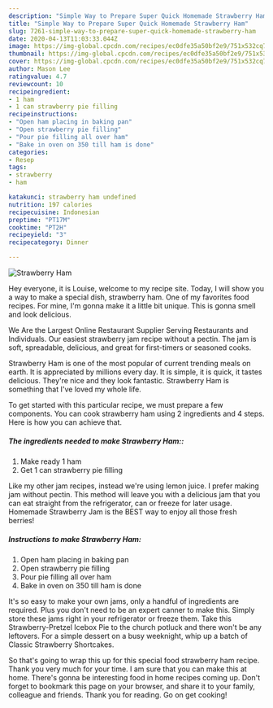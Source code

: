 ```yaml
---
description: "Simple Way to Prepare Super Quick Homemade Strawberry Ham"
title: "Simple Way to Prepare Super Quick Homemade Strawberry Ham"
slug: 7261-simple-way-to-prepare-super-quick-homemade-strawberry-ham
date: 2020-04-13T11:03:33.044Z
image: https://img-global.cpcdn.com/recipes/ec0dfe35a50bf2e9/751x532cq70/strawberry-ham-recipe-main-photo.jpg
thumbnail: https://img-global.cpcdn.com/recipes/ec0dfe35a50bf2e9/751x532cq70/strawberry-ham-recipe-main-photo.jpg
cover: https://img-global.cpcdn.com/recipes/ec0dfe35a50bf2e9/751x532cq70/strawberry-ham-recipe-main-photo.jpg
author: Mason Lee
ratingvalue: 4.7
reviewcount: 10
recipeingredient:
- 1 ham
- 1 can strawberry pie filling
recipeinstructions:
- "Open ham placing in baking pan"
- "Open strawberry pie filling"
- "Pour pie filling all over ham"
- "Bake in oven on 350 till ham is done"
categories:
- Resep
tags:
- strawberry
- ham

katakunci: strawberry ham undefined
nutrition: 197 calories
recipecuisine: Indonesian
preptime: "PT17M"
cooktime: "PT2H"
recipeyield: "3"
recipecategory: Dinner

---
```



![Strawberry Ham](https://img-global.cpcdn.com/recipes/ec0dfe35a50bf2e9/751x532cq70/strawberry-ham-recipe-main-photo.jpg)

Hey everyone, it is Louise, welcome to my recipe site. Today, I will show you a way to make a special dish, strawberry ham. One of my favorites food recipes. For mine, I'm gonna make it a little bit unique. This is gonna smell and look delicious.

We Are the Largest Online Restaurant Supplier Serving Restaurants and Individuals. Our easiest strawberry jam recipe without a pectin. The jam is soft, spreadable, delicious, and great for first-timers or seasoned cooks.

Strawberry Ham is one of the most popular of current trending meals on earth. It is appreciated by millions every day. It is simple, it is quick, it tastes delicious. They're nice and they look fantastic. Strawberry Ham is something that I've loved my whole life.


To get started with this particular recipe, we must prepare a few components. You can cook strawberry ham using 2 ingredients and 4 steps. Here is how you can achieve that.

##### The ingredients needed to make Strawberry Ham::

1. Make ready 1 ham
1. Get 1 can strawberry pie filling


Like my other jam recipes, instead we&#39;re using lemon juice. I prefer making jam without pectin. This method will leave you with a delicious jam that you can eat straight from the refrigerator, can or freeze for later usage. Homemade Strawberry Jam is the BEST way to enjoy all those fresh berries! 

##### Instructions to make Strawberry Ham:

1. Open ham placing in baking pan
1. Open strawberry pie filling
1. Pour pie filling all over ham
1. Bake in oven on 350 till ham is done


It&#39;s so easy to make your own jams, only a handful of ingredients are required. Plus you don&#39;t need to be an expert canner to make this. Simply store these jams right in your refrigerator or freeze them. Take this Strawberry-Pretzel Icebox Pie to the church potluck and there won&#39;t be any leftovers. For a simple dessert on a busy weeknight, whip up a batch of Classic Strawberry Shortcakes. 

So that's going to wrap this up for this special food strawberry ham recipe. Thank you very much for your time. I am sure that you can make this at home. There's gonna be interesting food in home recipes coming up. Don't forget to bookmark this page on your browser, and share it to your family, colleague and friends. Thank you for reading. Go on get cooking!
